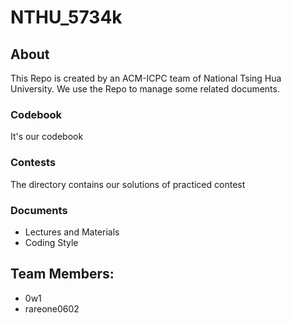 # NTHU_5734k

## About
This Repo is created by an ACM-ICPC team of National Tsing Hua University. We use the Repo to manage some related documents.

### Codebook
It's our codebook

### Contests
The directory contains our solutions of practiced contest

### Documents
- Lectures and Materials
- Coding Style

## Team Members:
- 0w1
- rareone0602


